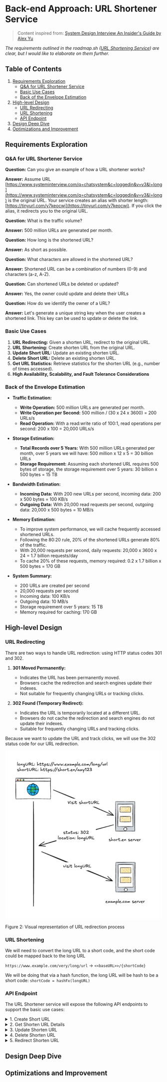 # Back-end Approach: URL Shortener Service

> Content inspired from: [System Design Interview An Insider's Guide by Alex Yu](https://www.amazon.com/System-Design-Interview-insiders-Second/dp/B08CMF2CQF)

*The requirements outlined in the roadmap.sh ([URL Shortening Service](https://roadmap.sh/projects/url-shortening-service)) are clear, but I would like to elaborate on them further.*

## Table of Contents

1. [Requirements Exploration](#requirements-exploration)
   - [Q&A for URL Shortener Service](#qa-for-url-shortener-service)
   - [Basic Use Cases](#basic-use-cases)
   - [Back of the Envelope Estimation](#back-of-the-envelope-estimation)
2. [High-level Design](#high-level-design)
   - [URL Redirecting](#url-redirecting)
   - [URL Shortening](#url-shortening)
   - [API Endpoint](#api-endpoint)
3. [Design Deep Dive](#design-deep-dive)
4. [Optimizations and Improvement](#optimizations-and-improvement)

## Requirements Exploration

### Q&A for URL Shortener Service

**Question:** Can you give an example of how a URL shortener works?

**Answer:** Assume URL [https://www.systeminterview.com/q=chatsystem&c=loggedin&v=v3&l=long](https://www.systeminterview.com/q=chatsystem&c=loggedin&v=v3&l=long) is the original URL. Your service creates an alias with shorter length: [https://tinyurl.com/y7keocwj](https://tinyurl.com/y7keocwj). If you click the alias, it redirects you to the original URL.

**Question:** What is the traffic volume?

**Answer:** 500 million URLs are generated per month.

**Question:** How long is the shortened URL?

**Answer:** As short as possible.

**Question:** What characters are allowed in the shortened URL?

**Answer:** Shortened URL can be a combination of numbers (0-9) and characters (a-z, A-Z).

**Question:** Can shortened URLs be deleted or updated?

**Answer:** Yes, the owner could update and delete their URLs

**Question:** How do we identify the owner of a URL?

**Answer:** Let's generate a unique string key when the user creates a shortened link. This key can be used to update or delete the link.

### Basic Use Cases

1. **URL Redirecting:** Given a shorten URL, redirect to the original URL.
2. **URL Shortening:** Create shorten URL from the original URL.
3. **Update Short URL:** Update an existing shorten URL.
4. **Delete Short URL:** Delete an existing shorten URL.
5. **Get URL Statistics:** Retrieve statistics for the shorten URL (e.g., number of times accessed).
6. **High Availability, Scalability, and Fault Tolerance Considerations**

### Back of the Envelope Estimation

- **Traffic Estimation:**
  - **Write Operation:** 500 million URLs are generated per month.
  - **Write Operation per Second:** 500 million / (30 x 24 x 3600) = 200 URLs/s
  - **Read Operation:** With a read:write ratio of 100:1, read operations per second: 200 x 100 = 20,000 URLs/s

- **Storage Estimation:**
  - **Total Records over 5 Years:** With 500 million URLs generated per month, over 5 years we will have: 500 million x 12 x 5 = 30 billion URLs
  - **Storage Requirement:** Assuming each shortened URL requires 500 bytes of storage, the storage requirement over 5 years: 30 billion x 500 bytes = 15 TB

- **Bandwidth Estimation:**
  - **Incoming Data:** With 200 new URLs per second, incoming data: 200 x 500 bytes = 100 KB/s
  - **Outgoing Data:** With 20,000 read requests per second, outgoing data: 20,000 x 500 bytes = 10 MB/s

- **Memory Estimation:**
  - To improve system performance, we will cache frequently accessed shortened URLs.
  - Following the 80:20 rule, 20% of the shortened URLs generate 80% of the traffic.
  - With 20,000 requests per second, daily requests: 20,000 x 3600 x 24 = 1.7 billion requests/day
  - To cache 20% of these requests, memory required: 0.2 x 1.7 billion x 500 bytes = 170 GB

- **System Summary:**
  - 200 URLs are created per second
  - 20,000 requests per second
  - Incoming data: 100 KB/s
  - Outgoing data: 10 MB/s
  - Storage requirement over 5 years: 15 TB
  - Memory required for caching: 170 GB

## High-level Design

### URL Redirecting

There are two ways to handle URL redirection: using HTTP status codes 301 and 302.

1. **301 Moved Permanently:**
   - Indicates the URL has been permanently moved.
   - Browsers cache the redirection and search engines update their indexes.
   - Not suitable for frequently changing URLs or tracking clicks.

2. **302 Found (Temporary Redirect):**
   - Indicates the URL is temporarily located at a different URL.
   - Browsers do not cache the redirection and search engines do not update their indexes.
   - Suitable for frequently changing URLs and tracking clicks.

Because we want to update the URL and track clicks, we will use the 302 status code for our URL redirection.

![Redirect Visual](redirect_visual.png)

Figure 2: Visual representation of URL redirection process

### URL Shortening

We will need to convert the long URL to a short code, and the short code could be mapped back to the long URL

```https://www.example.com/very/long/url``` -> ```<<baseURL>>/{shortCode}```

We will be doing that via a hash function, the long URL will be hash to be a short code: ```shortCode = hashFx(longURL)```

### API Endpoint

The URL Shortener service will expose the following API endpoints to support the basic use cases:

<details>
<summary>1. Create Short URL</summary>

- **Endpoint:** `/api/v1/shorten_urls`
- **Method:** `POST`
- **Description:** Create a shortened URL from the original URL. The response includes a unique key that can be used to modify the shortened URL and a shorten_code that will be used for redirection.
- **Request Body:**

  ```json
  {
    "original_url": "https://www.example.com/very/long/url"
  }
  ```

- **Response:**

  ```json
  {
    "key": "unique_key_for_modification",
    "shorten_code": "shortCode"
  }
  ```

</details>

<details>
<summary>2. Get Shorten URL Details</summary>

- **Endpoint:** `/api/v1/shorten_urls/{shorten_code}?key={key}`
- **Method:** `GET`
- **Description:** Get the detail of the shorten URL, include the statistics information
- **Path Parameter:**
  - `shorten_code`: The shortened URL identifier.
  - `key`: Authorize key
- **Response:**

  ```json
  {
    "original_url": "https://www.example.com/very/long/url",
    "access_count": 999
  }
  ```

</details>

<details>
<summary>3. Update Shorten URL</summary>

- **Endpoint:** `/api/v1/shorten_urls/{shorten_code}`
- **Method:** `PUT`
- **Description:** Update the original URL associated with the shortened URL.
- **Path Parameter:**
  - `shorten_code`: The shortened URL identifier.
- **Request Body:**

  ```json
  {
    "key": "unique_key_for_modification",
    "original_url": "https://www.example.com/very/long/url"
  }
  ```

- **Response:**

  ```json
  {
    "result": true
  }
  ```

</details>

<details>
<summary>4. Delete Shorten URL</summary>

- **Endpoint:** `/api/v1/shorten_urls/{shorten_code}`
- **Method:** `DELETE`
- **Description:** Delete the shortened URL.
- **Path Parameter:**
  - `shorten_code`: The shortened URL identifier.
- **Request Body:**

  ```json
  {
    "key": "unique_key_for_modification"
  }
  ```

- **Response:**

  ```json
  {
    "result": true
  }
  ```

</details>

<details>
<summary>5. Redirect Shorten URL</summary>

- **Endpoint:** `/{shorten_code}`
- **Method:** `GET`
- **Description:** Redirect to the original URL.
- **Path Parameter:**
  - `shorten_code`: The shortened URL identifier.
- **Response:**
  - **Status Code:** `302 Found`
  - **Headers:**
    - `Location`: The original URL

</details>

## Design Deep Dive

## Optimizations and Improvement
